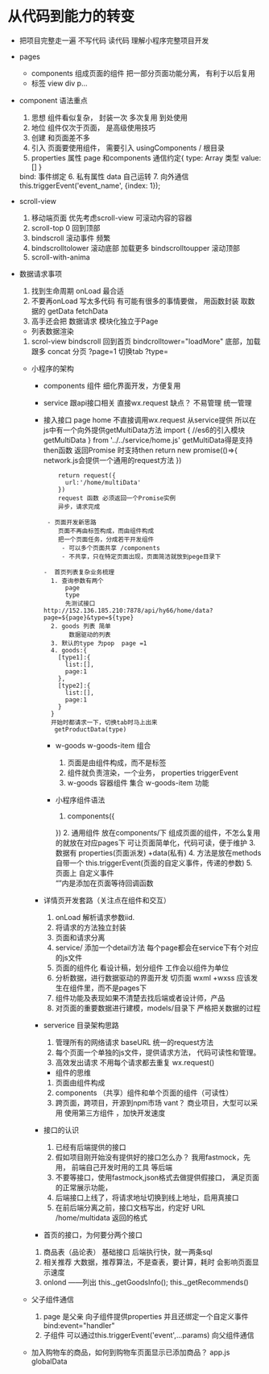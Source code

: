 # 从代码到能力的转变
- 把项目完整走一遍
  不写代码 读代码 理解小程序完整项目开发

- pages
  - components
    组成页面的组件
    把一部分页面功能分离， 有利于以后复用
  - 标签 view div p...

- component 语法重点
  1. 思想
    组件看似复杂， 封装一次 多次复用 到处使用
  2. 地位
    组件仅次于页面， 是高级使用技巧
  3. 创建
    和页面差不多
  4. 引入
    页面要使用组件， 需要引入 usingComponents / 根目录
  5. properties 属性
    page 和components 通信约定{
      type: Array  类型
      value:[]
    }
    <w-tab-control title="" bind:/>
    bind: 事件绑定
    6. 私有属性
      data 自己运转
    7. 向外通信
      this.triggerEvent('event_name', {index: 1});

- scroll-view
  1. 移动端页面 优先考虑scroll-view
    可滚动内容的容器
  2. scroll-top  0
    回到顶部
  3. bindscroll
    滚动事件 频繁
  4. bindscrolltolower 滚动底部 加载更多
    bindscrolltoupper 滚动顶部
  5. scroll-with-anima

- 数据请求事项
  1. 找到生命周期
    onLoad 最合适
  2. 不要再onLoad 写太多代码 有可能有很多的事情要做， 用函数封装
    取数据的  getData fetchData
  3. 高手还会把 数据请求 模块化独立于Page
  


  - 列表数据渲染
   1. scrol-view
     bindscroll    回到首页
     bindcrolltower="loadMore" 底部，加载跟多
     concat 分页   ?page=1
     切换tab ?type=

  - 小程序的架构
    - components 组件
      细化界面开发，方便复用
    - service  跟api接口相关
       直接wx.request 缺点？ 不易管理
      统一管理

    - 接入接口
        page home 不直接调用wx.request
         从service提供
           所以在js中有一个向外提供getMultiData方法
           import {   //es6的引入模块
           getMultiData
             } from '../../service/home.js'
             getMultiData得是支持then函数
              返回Promise 时支持then
              return new promise(()=>{
                network.js会提供一个通用的request方法
              })

              return request({
                url:'/home/multiData'
              })
              request 函数 必须返回一个Promise实例
              异步，请求完成

           - 页面开发新思路
              页面不再由标签构成，而由组件构成
              把一个页面任务，分成若干开发组件
               - 可以多个页面共享 /components
               - 不共享，只在特定页面出现，页面简洁就放到pege目录下

          -  首页列表复杂业务梳理
            1. 查询参数有两个
                page   
                type
                先测试接口http://152.136.185.210:7878/api/hy66/home/data?page=${page}&type=${type}
            2. goods 列表 简单
                 数据驱动的列表
            3. 默认的type 为pop  page =1 
            4. goods:{
              [type1]:{
                list:[],
                page:1
              },
              [type2]:{
                list:[],
                page:1
              }
            }
            开始时都请求一下，切换tab时马上出来
             getProductData(type)





        - w-goods w-goods-item 组合
          1. 页面是由组件构成，而不是标签
          2. 组件就负责渲染，一个业务， properties   triggerEvent
          3. w-goods 容器组件  集合
             w-goods-item  功能

        - 小程序组件语法
          1.  components({

            })
          2. 通用组件  放在components/下
              组成页面的组件，不怎么复用的就放在对应pages下
               可让页面简单化，代码可读，便于维护
          3.  数据有 properties(页面派发) +data(私有)
          4. 方法是放在methods
              自带一个  this.triggerEvent(页面的自定义事件，传递的参数)
          5. 页面上 <demo data={} bind:event="">   自定义事件   
          “”内是添加在页面等待回调函数

    - 详情页开发套路（关注点在组件和交互）
        1. onLoad 解析请求参数iid.
        2. 将请求的方法独立封装
        3. 页面和请求分离
        4. service/
         添加一个detail方法
            每个page都会在service下有个对应的js文件
        5. 页面的组件化
           看设计稿，划分组件
           工作会以组件为单位
        6. 分析数据，进行数据驱动的界面开发
           切页面 wxml +wxss 应该发生在组件里，而不是pages下
        7. 组件功能及表现如果不清楚去找后端或者设计师，产品
        8. 对页面的重要数据进行建模，models/目录下
            严格把关数据的过程



    - serverice 目录架构思路
      1. 管理所有的网络请求
        baseURL  统一的request方法
      2. 每个页面一个单独的js文件，提供请求方法，
          代码可读性和管理。
      3. 高效发出请求
          不用每个请求都去重复 wx.request()
      - 组件的思维
       1. 页面由组件构成
       2. components （共享）组件和单个页面的组件（可读性）
       3. 跨页面，跨项目，开源到npm市场
         vant？   商业项目，大型可以采用
           使用第三方组件  ，加快开发速度


    - 接口的认识
        1. 已经有后端提供的接口
        2. 假如项目刚开始没有提供好的接口怎么办？
             我用fastmock，先用，
             前端自己开发时用的工具
             等后端
        3. 不要等接口，使用fastmock,json格式去做提供假接口，
           满足页面的正常展示功能，
        4. 后端接口上线了，将请求地址切换到线上地址，启用真接口
        5. 在前后端分离之前，接口文档写出，约定好
             URL  /home/multidata
               返回的格式
    - 首页的接口，为何要分两个接口
     1. 商品表（品论表） 基础接口
          后端执行快，就一两条sql
     2. 相关推荐
       大数据，推荐算法，不是查表，要计算，耗时
       会影响页面显示速度
     3. onlond ——列出
        this._getGoodsInfo();
        this._getRecommends()


   - 父子组件通信
     1. page 是父亲
      向子组件提供properties
       并且还绑定一个自定义事件  bind:event="handler"
     2. 子组件
       可以通过this.triggerEvent('event',...params)
       向父组件通信
   - 加入购物车的商品，如何到购物车页面显示已添加商品？
     app.js globalData
       
       
              
       

              
               
    